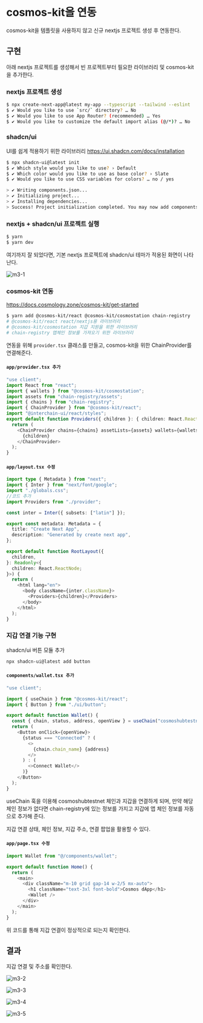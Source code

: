 # cosmos-kit을 연동

cosmos-kit을 템플릿을 사용하지 않고 신규 nextjs 프로젝트 생성 후 연동한다.


## 구현

아래 nextjs 프로젝트를 생성해서 빈 프로젝트부터 필요한 라이브러리 및 cosmos-kit을 추가한다.

### nextjs 프로젝트 생성

```bash
$ npx create-next-app@latest my-app --typescript --tailwind --eslint
$ ✔ Would you like to use `src/` directory? … No
$ ✔ Would you like to use App Router? (recommended) … Yes
$ ✔ Would you like to customize the default import alias (@/*)? … No
```

### shadcn/ui

UI를 쉽게 적용하기 위한 라이브러리
https://ui.shadcn.com/docs/installation

```bash
$ npx shadcn-ui@latest init
$ ✔ Which style would you like to use? › Default
$ ✔ Which color would you like to use as base color? › Slate
$ ✔ Would you like to use CSS variables for colors? … no / yes

> ✔ Writing components.json...
> ✔ Initializing project...
> ✔ Installing dependencies...
> Success! Project initialization completed. You may now add components.
```

### nextjs + shadcn/ui 프로젝트 실행

```bash
$ yarn
$ yarn dev
```

여기까지 잘 되었다면, 기본 nextjs 프로젝트에 shadcn/ui 테마가 적용된 화면이 나타난다.

![m3-1](../../images/m3-1.png)

### cosmos-kit 연동

https://docs.cosmology.zone/cosmos-kit/get-started

```bash
$ yarn add @cosmos-kit/react @cosmos-kit/cosmostation chain-registry
# @cosmos-kit/react react/nextjs용 라이브러리
# @cosmos-kit/cosmostation 지갑 지원을 위한 라이브러리
# chain-registry 앱체인 정보를 가져오기 위한 라이브러리
```

연동을 위해 `provider.tsx` 클래스를 만들고, cosmos-kit을 위한 ChainProvider를 연결해준다.

#### **`app/provider.tsx 추가`**

```ts
"use client";
import React from "react";
import { wallets } from "@cosmos-kit/cosmostation";
import assets from "chain-registry/assets";
import { chains } from "chain-registry";
import { ChainProvider } from "@cosmos-kit/react";
import "@interchain-ui/react/styles";
export default function Providers({ children }: { children: React.ReactNode }) {
  return (
    <ChainProvider chains={chains} assetLists={assets} wallets={wallets}>
      {children}
    </ChainProvider>
  );
}
```

#### **`app/layout.tsx 수정`**

```ts
import type { Metadata } from "next";
import { Inter } from "next/font/google";
import "./globals.css";
//코드 추가
import Providers from "./provider";

const inter = Inter({ subsets: ["latin"] });

export const metadata: Metadata = {
  title: "Create Next App",
  description: "Generated by create next app",
};

export default function RootLayout({
  children,
}: Readonly<{
  children: React.ReactNode;
}>) {
  return (
    <html lang="en">
      <body className={inter.className}>
        <Providers>{children}</Providers>
      </body>
    </html>
  );
}
```

### 지갑 연결 기능 구현

shadcn/ui 버튼 모듈 추가

```bash
npx shadcn-ui@latest add button
```

#### **`components/wallet.tsx 추가`**

```ts
"use client";

import { useChain } from "@cosmos-kit/react";
import { Button } from "./ui/button";

export default function Wallet() {
  const { chain, status, address, openView } = useChain("cosmoshubtestnet");
  return (
    <Button onClick={openView}>
      {status === "Connected" ? (
        <>
          {chain.chain_name} {address}
        </>
      ) : (
        <>Connect Wallet</>
      )}
    </Button>
  );
}
```

useChain 훅을 이용해 cosmoshubtestnet 체인과 지갑을 연결하게 되며, 만약 해당 체인 정보가 없다면 chain-registry에 있는 정보를 가지고 지갑에 앱 체인 정보를 자동으로 추가해 준다.

지갑 연결 상태, 체인 정보, 지갑 주소, 연결 팝업을 활용할 수 있다.

#### **`app/page.tsx 수정`**

```ts
import Wallet from "@/components/wallet";

export default function Home() {
  return (
    <main>
      <div className="m-10 grid gap-14 w-2/5 mx-auto">
        <h1 className="text-3xl font-bold">Cosmos dApp</h1>
        <Wallet />
      </div>
    </main>
  );
}
```

위 코드를 통해 지갑 연결이 정상적으로 되는지 확인한다.

## 결과

지갑 연결 및 주소를 확인한다.

![m3-2](../../images/m3-2.png)

![m3-3](../../images/m3-3.png)

![m3-4](../../images/m3-4.png)

![m3-5](../../images/m3-5.png)
